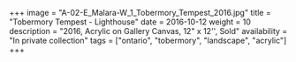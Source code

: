 +++
image = "A-02-E_Malara-W_1_Tobermory_Tempest_2016.jpg"
title = "Tobermory Tempest - Lighthouse"
date = 2016-10-12
weight = 10
description = "2016, Acrylic on Gallery Canvas, 12\" x 12'', Sold"
availability = "In private collection"
tags = ["ontario", "tobermory", "landscape", "acrylic"]
+++
